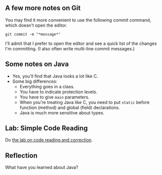 A few more notes on Git
-----------------------

You may find it more convenient to use the following commit command,
which doesn't open the editor.

    git commit -m "*message*"

I'll admit that I prefer to open the editor and see a quick list of
the changes I'm committing.  (I also often write multi-line commit
messages.)


Some notes on Java
------------------

* Yes, you'll find that Java looks a lot like C.
* Some big differences:
    * Everything goes in a class.
    * You have to indicate protection levels.
    * You have to give `main` parameters.
    * When you're treating Java like C, you need to put `static`
      before function (method) and global (field) declarations.
    * Java is much more sensitive about types.


Lab: Simple Code Reading
------------------------

Do [the lab on code reading and correction](../labs/code-reading.html).

Reflection
----------

What have you learned about Java?
